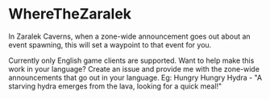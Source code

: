 # WhereTheZaralek

In Zaralek Caverns, when a zone-wide announcement goes out about an event spawning, this will set a waypoint to that event for you.

Currently only English game clients are supported. Want to help make this work in your language? Create an issue and provide me with the zone-wide announcements that go out in your language. Eg: Hungry Hungry Hydra - "A starving hydra emerges from the lava, looking for a quick meal!"
